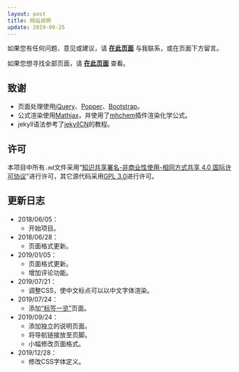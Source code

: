 ```yaml
---
layout: post
title: 网站说明
update: 2019-09-25
---
```

如果您有任何问题、意见或建议，请 **[在此页面](https://github.com/Xzonn/Xzonn.github.io/issues)** 与我联系，或在页面下方留言。

如果您想寻找全部页面，请 **[在此页面](/pages/)** 查看。

## 致谢
- 页面处理使用[jQuery](https://jquery.com/)、[Popper](https://popper.js.org/)、[Bootstrap](https://getbootstrap.com/)。
- 公式渲染使用[Mathjax](https://www.mathjax.org/)，并使用了[mhchem](https://github.com/mhchem/MathJax-mhchem)插件渲染化学公式。
- jekyll语法参考了[jekyllCN](https://jekyllcn.com/)的教程。

## 许可
本项目中所有`.md`文件采用“[知识共享署名-非商业性使用-相同方式共享 4.0 国际许可协议](http://creativecommons.org/licenses/by-nc-sa/4.0/)”进行许可，其它源代码采用[GPL 3.0](https://github.com/Xzonn/xzonn.github.io/blob/master/LICENSE)进行许可。

## 更新日志
- 2018/06/05：
  - 开始项目。
- 2018/06/28：
  - 页面格式更新。
- 2019/01/05：
  - 页面格式更新。
  - 增加评论功能。
- 2019/07/21：
  - 调整CSS，使中文标点可以以中文字体渲染。
- 2019/07/24：
  - 添加[“标签一览”](https://xzonn.github.io/tags/)页面。
- 2019/09/24：
  - 添加独立的说明页面。
  - 将导航链接放至页脚。
  - 小幅修改页面格式。
- 2019/12/28：
  - 修改CSS字体定义。